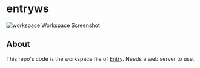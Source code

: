 # entryws

![workspace](https://i.imgur.com/QlOARSA.png)  Workspace Screenshot

## About
This repo's code is the workspace file of [Entry](https://playentry.org).
Needs a web server to use.
